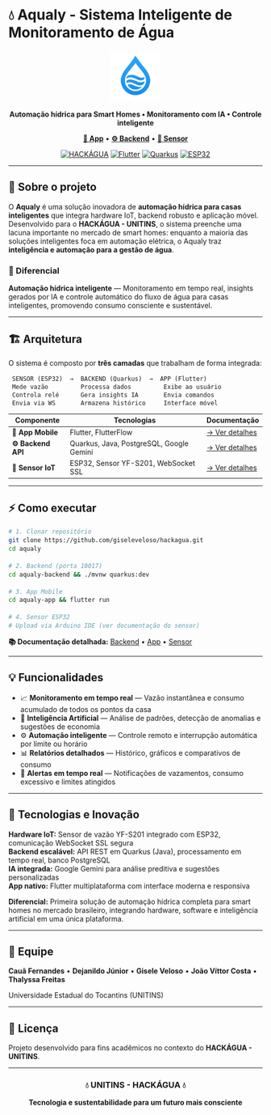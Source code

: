 # 💧 Aqualy - Sistema Inteligente de Monitoramento de Água

<div align="center">

<img src="aqualy-app/assets/images/logo_aqualy.png" alt="Logo Aqualy" width="100"/>

**Automação hídrica para Smart Homes • Monitoramento com IA • Controle inteligente**

**[📱 App](./aqualy-app/README.md)** • **[⚙️ Backend](./aqualy-backend/README.md)** • **[🔧 Sensor](./aqualy-sensor/README.md)**

[![HACKÁGUA](https://img.shields.io/badge/HACKÁGUA-UNITINS-blue?style=for-the-badge)](https://unitins.br)
[![Flutter](https://img.shields.io/badge/Flutter-3.x-02569B?style=for-the-badge&logo=flutter)](https://flutter.dev)
[![Quarkus](https://img.shields.io/badge/Quarkus-Java-4695EB?style=for-the-badge&logo=quarkus)](https://quarkus.io)
[![ESP32](https://img.shields.io/badge/ESP32-IoT-E7352C?style=for-the-badge&logo=espressif)](https://www.espressif.com)

</div>

---

## 📖 Sobre o projeto

O **Aqualy** é uma solução inovadora de **automação hídrica para casas inteligentes** que integra hardware IoT, backend robusto e aplicação móvel. Desenvolvido para o **HACKÁGUA - UNITINS**, o sistema preenche uma lacuna importante no mercado de smart homes: enquanto a maioria das soluções inteligentes foca em automação elétrica, o Aqualy traz **inteligência e automação para a gestão de água**.

### 🎯 Diferencial

**Automação hídrica inteligente** — Monitoramento em tempo real, insights gerados por IA e controle automático do fluxo de água para casas inteligentes, promovendo consumo consciente e sustentável.

---

## 🏗️ Arquitetura

O sistema é composto por **três camadas** que trabalham de forma integrada:

```
 SENSOR (ESP32)  →  BACKEND (Quarkus)  →  APP (Flutter)
 Mede vazão         Processa dados         Exibe ao usuário
 Controla relé      Gera insights IA       Envia comandos
 Envia via WS       Armazena histórico     Interface móvel
```

| Componente | Tecnologias | Documentação |
|------------|-------------|--------------|
| **📱 App Mobile** | Flutter, FlutterFlow | [→ Ver detalhes](./aqualy-app/README.md) |
| **⚙️ Backend API** | Quarkus, Java, PostgreSQL, Google Gemini | [→ Ver detalhes](./aqualy-backend/README.md) |
| **🔧 Sensor IoT** | ESP32, Sensor YF-S201, WebSocket SSL | [→ Ver detalhes](./aqualy-sensor/README.md) |

---

## ⚡ Como executar

```bash
# 1. Clonar repositório
git clone https://github.com/giseleveloso/hackagua.git
cd aqualy

# 2. Backend (porta 10017)
cd aqualy-backend && ./mvnw quarkus:dev

# 3. App Mobile
cd aqualy-app && flutter run

# 4. Sensor ESP32
# Upload via Arduino IDE (ver documentação do sensor)
```

**📚 Documentação detalhada:** [Backend](./aqualy-backend/README.md) • [App](./aqualy-app/README.md) • [Sensor](./aqualy-sensor/README.md)

---

## 💡 Funcionalidades

- 📈 **Monitoramento em tempo real** — Vazão instantânea e consumo acumulado de todos os pontos da casa
- 🧠 **Inteligência Artificial** — Análise de padrões, detecção de anomalias e sugestões de economia
- ⚙️ **Automação inteligente** — Controle remoto e interrupção automática por limite ou horário
- 📊 **Relatórios detalhados** — Histórico, gráficos e comparativos de consumo
- 🚨 **Alertas em tempo real** — Notificações de vazamentos, consumo excessivo e limites atingidos

---

## 🔬 Tecnologias e Inovação

**Hardware IoT:** Sensor de vazão YF-S201 integrado com ESP32, comunicação WebSocket SSL segura  
**Backend escalável:** API REST em Quarkus (Java), processamento em tempo real, banco PostgreSQL  
**IA integrada:** Google Gemini para análise preditiva e sugestões personalizadas  
**App nativo:** Flutter multiplataforma com interface moderna e responsiva

**Diferencial:** Primeira solução de automação hídrica completa para smart homes no mercado brasileiro, integrando hardware, software e inteligência artificial em uma única plataforma.

---

## 👥 Equipe

**Cauã Fernandes** • **Dejanildo Júnior** • **Gisele Veloso** • **João Víttor Costa** • **Thalyssa Freitas**

Universidade Estadual do Tocantins (UNITINS)

---

## 📄 Licença

Projeto desenvolvido para fins acadêmicos no contexto do **HACKÁGUA - UNITINS**.

---

<div align="center">

### 💧 UNITINS - HACKÁGUA 💧

**Tecnologia e sustentabilidade para um futuro mais consciente**

</div>